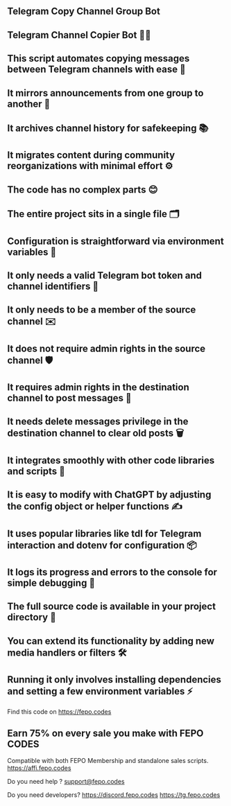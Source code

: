 Telegram Copy Channel Group Bot
----------------------
## Telegram Channel Copier Bot 📢🤖
## This script automates copying messages between Telegram channels with ease 🌟

## It mirrors announcements from one group to another 🔄

## It archives channel history for safekeeping 📚

## It migrates content during community reorganizations with minimal effort ⚙️

## The code has no complex parts 😊

## The entire project sits in a single file 🗂️

## Configuration is straightforward via environment variables 🔧

## It only needs a valid Telegram bot token and channel identifiers 🔑

## It only needs to be a member of the source channel ✉️

## It does not require admin rights in the source channel 🛡️

## It requires admin rights in the destination channel to post messages 🚀

## It needs delete messages privilege in the destination channel to clear old posts 🗑️

## It integrates smoothly with other code libraries and scripts 🤝

## It is easy to modify with ChatGPT by adjusting the config object or helper functions ✍️

## It uses popular libraries like tdl for Telegram interaction and dotenv for configuration 📦

## It logs its progress and errors to the console for simple debugging 🐞

## The full source code is available in your project directory 📂

## You can extend its functionality by adding new media handlers or filters 🛠️

## Running it only involves installing dependencies and setting a few environment variables ⚡

Find this code on https://fepo.codes

## Earn 75% on every sale you make with FEPO CODES
Compatible with both FEPO Membership and standalone sales scripts.
https://affi.fepo.codes

Do you need help ?
support@fepo.codes

Do you need developers?
https://discord.fepo.codes
https://tg.fepo.codes